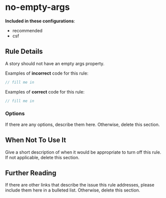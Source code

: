 # no-empty-args

<!-- RULE-CATEGORIES:START -->

**Included in these configurations**: <ul><li>recommended</li><li>csf</li></ul>

<!-- RULE-CATEGORIES:END -->

## Rule Details

A story should not have an empty args property.

Examples of **incorrect** code for this rule:

```js
// fill me in
```

Examples of **correct** code for this rule:

```js
// fill me in
```

### Options

If there are any options, describe them here. Otherwise, delete this section.

## When Not To Use It

Give a short description of when it would be appropriate to turn off this rule. If not applicable, delete this section.

## Further Reading

If there are other links that describe the issue this rule addresses, please include them here in a bulleted list. Otherwise, delete this section.
